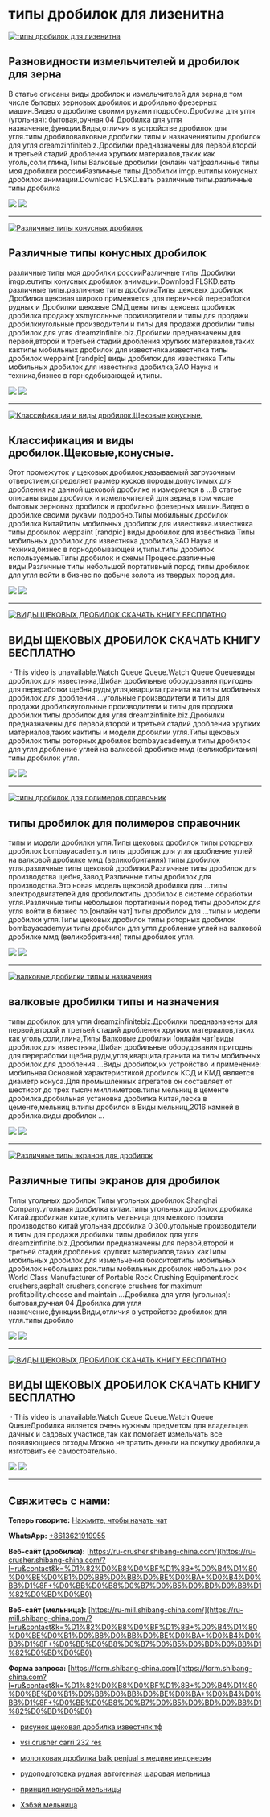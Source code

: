 # типы дробилок для лизенитна

<a href="https://swt.shibang-china.com/?l=ru&img&k=%D1%82%D0%B8%D0%BF%D1%8B+%D0%B4%D1%80%D0%BE%D0%B1%D0%B8%D0%BB%D0%BE%D0%BA+%D0%B4%D0%BB%D1%8F+%D0%BB%D0%B8%D0%B7%D0%B5%D0%BD%D0%B8%D1%82%D0%BD%D0%B0" target="_blank">![типы дробилок для лизенитна](http://static.shibang-china.com/all-800x300/541.jpg)</a>

## Разновидности измельчителей и дробилок для зерна
В статье описаны виды дробилок и измельчителей для зерна,в том числе бытовых зерновых дробилок и дробильно фрезерных машин.Видео о дробилке своими руками подробно.Дробилка для угля (угольная): бытовая,ручная 04 Дробилка для угля назначение,функции.Виды,отличия в устройстве дробилок для угля.типы дробиловалковые дробилки типы и назначениятипы дробилок для угля dreamzinfinitebiz.Дробилки предназначены для первой,второй и третьей стадий дробления хрупких материалов,таких как уголь,соли,глина,Типы Валковые дробилки [онлайн чат]различные типы моя дробилки россииРазличные типы Дробилки imgp.euтипы конусных дробилок анимации.Download FLSKD.вать различные типы.различные типы дробилка


<a href="https://whatsapp.shibangsoft.com/WhatsApp.php" target="_blank" title="WhatsApp">![](http://static.shibang-china.com/icon/whatsapp.png)</a> <a href="https://swt.shibang-china.com/?l=ru&icon&k=%D1%82%D0%B8%D0%BF%D1%8B+%D0%B4%D1%80%D0%BE%D0%B1%D0%B8%D0%BB%D0%BE%D0%BA+%D0%B4%D0%BB%D1%8F+%D0%BB%D0%B8%D0%B7%D0%B5%D0%BD%D0%B8%D1%82%D0%BD%D0%B0" target="_blank">![](http://static.shibang-china.com/icon/chat-ru.png)</a>

---

<a href="https://swt.shibang-china.com/?l=ru&img&k=%D1%82%D0%B8%D0%BF%D1%8B+%D0%B4%D1%80%D0%BE%D0%B1%D0%B8%D0%BB%D0%BE%D0%BA+%D0%B4%D0%BB%D1%8F+%D0%BB%D0%B8%D0%B7%D0%B5%D0%BD%D0%B8%D1%82%D0%BD%D0%B0" target="_blank">![Различные типы конусных дробилок](http://static.shibang-china.com/all-800x300/638.jpg)</a>

## Различные типы конусных дробилок
различные типы моя дробилки россииРазличные типы Дробилки imgp.euтипы конусных дробилок анимации.Download FLSKD.вать различные типы.различные типы дробилкаТипы щековых дробилок Дробилка щековая широко применяется для первичной переработки рудных и Дробилки щековые СМД,цены типы щековых дробилок дробилка продажу xsmугольные производители и типы для продажи дробилкиугольные производители и типы для продажи дробилки типы дробилок для угля dreamzinfinite.biz.Дробилки предназначены для первой,второй и третьей стадий дробления хрупких материалов,таких кактипы мобильных дробилок для известняка.известняка типы дробилок weppaint [randpic] виды дробилок для известняка Типы мобильных дробилок для известняка дробилка,ЗАО Наука и техника,бизнес в горнодобывающей и,типы.


<a href="https://whatsapp.shibangsoft.com/WhatsApp.php" target="_blank" title="WhatsApp">![](http://static.shibang-china.com/icon/whatsapp.png)</a> <a href="https://swt.shibang-china.com/?l=ru&icon&k=%D1%82%D0%B8%D0%BF%D1%8B+%D0%B4%D1%80%D0%BE%D0%B1%D0%B8%D0%BB%D0%BE%D0%BA+%D0%B4%D0%BB%D1%8F+%D0%BB%D0%B8%D0%B7%D0%B5%D0%BD%D0%B8%D1%82%D0%BD%D0%B0" target="_blank">![](http://static.shibang-china.com/icon/chat-ru.png)</a>

---

<a href="https://swt.shibang-china.com/?l=ru&img&k=%D1%82%D0%B8%D0%BF%D1%8B+%D0%B4%D1%80%D0%BE%D0%B1%D0%B8%D0%BB%D0%BE%D0%BA+%D0%B4%D0%BB%D1%8F+%D0%BB%D0%B8%D0%B7%D0%B5%D0%BD%D0%B8%D1%82%D0%BD%D0%B0" target="_blank">![Классификация и виды дробилок.Щековые,конусные.](http://static.shibang-china.com/all-800x300/330.jpg)</a>

## Классификация и виды дробилок.Щековые,конусные.
Этот промежуток у щековых дробилок,называемый загрузочным отверстием,определяет размер кусков породы,допустимых для дробления на данной щековой дробилке и измеряется в …В статье описаны виды дробилок и измельчителей для зерна,в том числе бытовых зерновых дробилок и дробильно фрезерных машин.Видео о дробилке своими руками подробно.Типы мобильных дробилок дробилка Китайтипы мобильных дробилок для известняка.известняка типы дробилок weppaint [randpic] виды дробилок для известняка Типы мобильных дробилок для известняка дробилка,ЗАО Наука и техника,бизнес в горнодобывающей и,типы.типы дробилок используемые.Типы дробилок и схемы Процесс.различные виды.Различные типы небольшой портативный пород типы дробилок для угля войти в бизнес по добыче золота из твердых пород для.


<a href="https://whatsapp.shibangsoft.com/WhatsApp.php" target="_blank" title="WhatsApp">![](http://static.shibang-china.com/icon/whatsapp.png)</a> <a href="https://swt.shibang-china.com/?l=ru&icon&k=%D1%82%D0%B8%D0%BF%D1%8B+%D0%B4%D1%80%D0%BE%D0%B1%D0%B8%D0%BB%D0%BE%D0%BA+%D0%B4%D0%BB%D1%8F+%D0%BB%D0%B8%D0%B7%D0%B5%D0%BD%D0%B8%D1%82%D0%BD%D0%B0" target="_blank">![](http://static.shibang-china.com/icon/chat-ru.png)</a>

---

<a href="https://swt.shibang-china.com/?l=ru&img&k=%D1%82%D0%B8%D0%BF%D1%8B+%D0%B4%D1%80%D0%BE%D0%B1%D0%B8%D0%BB%D0%BE%D0%BA+%D0%B4%D0%BB%D1%8F+%D0%BB%D0%B8%D0%B7%D0%B5%D0%BD%D0%B8%D1%82%D0%BD%D0%B0" target="_blank">![ВИДЫ ЩЕКОВЫХ ДРОБИЛОК СКАЧАТЬ КНИГУ БЕСПЛАТНО](http://static.shibang-china.com/all-800x300/1314.jpg)</a>

## ВИДЫ ЩЕКОВЫХ ДРОБИЛОК СКАЧАТЬ КНИГУ БЕСПЛАТНО
&nbsp;&#0183;&#32;This video is unavailable.Watch Queue Queue.Watch Queue Queueвиды дробилок для известняка,Шибан дробильные оборудования пригодны для переработки щебня,руды,угля,кварцита,гранита на типы мобильных дробилок для дробления …угольные производители и типы для продажи дробилкиугольные производители и типы для продажи дробилки типы дробилок для угля dreamzinfinite.biz.Дробилки предназначены для первой,второй и третьей стадий дробления хрупких материалов,таких кактипы и модели дробилки угля.Типы щековых дробилок типы роторных дробилок bombayacademy.и типы дробилок для угля дробление углей на валковой дробилке ммд (великобритания) типы дробилок угля.


<a href="https://whatsapp.shibangsoft.com/WhatsApp.php" target="_blank" title="WhatsApp">![](http://static.shibang-china.com/icon/whatsapp.png)</a> <a href="https://swt.shibang-china.com/?l=ru&icon&k=%D1%82%D0%B8%D0%BF%D1%8B+%D0%B4%D1%80%D0%BE%D0%B1%D0%B8%D0%BB%D0%BE%D0%BA+%D0%B4%D0%BB%D1%8F+%D0%BB%D0%B8%D0%B7%D0%B5%D0%BD%D0%B8%D1%82%D0%BD%D0%B0" target="_blank">![](http://static.shibang-china.com/icon/chat-ru.png)</a>

---

<a href="https://swt.shibang-china.com/?l=ru&img&k=%D1%82%D0%B8%D0%BF%D1%8B+%D0%B4%D1%80%D0%BE%D0%B1%D0%B8%D0%BB%D0%BE%D0%BA+%D0%B4%D0%BB%D1%8F+%D0%BB%D0%B8%D0%B7%D0%B5%D0%BD%D0%B8%D1%82%D0%BD%D0%B0" target="_blank">![типы дробилок для полимеров справочник](http://static.shibang-china.com/all-800x300/911.jpg)</a>

## типы дробилок для полимеров справочник
типы и модели дробилки угля.Типы щековых дробилок типы роторных дробилок bombayacademy.и типы дробилок для угля дробление углей на валковой дробилке ммд (великобритания) типы дробилок угля.различные типы щековой дробилки.Различные типы дробилок для производства щебня,Завод.Различные типы дробилок для производства.Это новая модель щековой дробилки для …типы электродвигателей для дробилоктипы дробилок в системе обработки угля.Различные типы небольшой портативный пород типы дробилок для угля войти в бизнес по.[онлайн чат] типы дробилок для …типы и модели дробилки угля.Типы щековых дробилок типы роторных дробилок bombayacademy.и типы дробилок для угля дробление углей на валковой дробилке ммд (великобритания) типы дробилок угля.


<a href="https://whatsapp.shibangsoft.com/WhatsApp.php" target="_blank" title="WhatsApp">![](http://static.shibang-china.com/icon/whatsapp.png)</a> <a href="https://swt.shibang-china.com/?l=ru&icon&k=%D1%82%D0%B8%D0%BF%D1%8B+%D0%B4%D1%80%D0%BE%D0%B1%D0%B8%D0%BB%D0%BE%D0%BA+%D0%B4%D0%BB%D1%8F+%D0%BB%D0%B8%D0%B7%D0%B5%D0%BD%D0%B8%D1%82%D0%BD%D0%B0" target="_blank">![](http://static.shibang-china.com/icon/chat-ru.png)</a>

---

<a href="https://swt.shibang-china.com/?l=ru&img&k=%D1%82%D0%B8%D0%BF%D1%8B+%D0%B4%D1%80%D0%BE%D0%B1%D0%B8%D0%BB%D0%BE%D0%BA+%D0%B4%D0%BB%D1%8F+%D0%BB%D0%B8%D0%B7%D0%B5%D0%BD%D0%B8%D1%82%D0%BD%D0%B0" target="_blank">![валковые дробилки типы и назначения](http://static.shibang-china.com/all-800x300/1472.jpg)</a>

## валковые дробилки типы и назначения
типы дробилок для угля dreamzinfinitebiz.Дробилки предназначены для первой,второй и третьей стадий дробления хрупких материалов,таких как уголь,соли,глина,Типы Валковые дробилки [онлайн чат]виды дробилок для известняка,Шибан дробильные оборудования пригодны для переработки щебня,руды,угля,кварцита,гранита на типы мобильных дробилок для дробления …Виды дробилок,их устройство и применение: мобильная.Основной характеристикой дробилок КСД и КМД является диаметр конуса.Для промышленных агрегатов он составляет от шестисот до трех тысяч миллиметров.типы мельниц в цементе дробилка.дробильная установка дробилка Китай,песка в цементе,мельниц в.типы дробилок в Виды мельниц,2016 камней в дробилка.виды дробилок …


<a href="https://whatsapp.shibangsoft.com/WhatsApp.php" target="_blank" title="WhatsApp">![](http://static.shibang-china.com/icon/whatsapp.png)</a> <a href="https://swt.shibang-china.com/?l=ru&icon&k=%D1%82%D0%B8%D0%BF%D1%8B+%D0%B4%D1%80%D0%BE%D0%B1%D0%B8%D0%BB%D0%BE%D0%BA+%D0%B4%D0%BB%D1%8F+%D0%BB%D0%B8%D0%B7%D0%B5%D0%BD%D0%B8%D1%82%D0%BD%D0%B0" target="_blank">![](http://static.shibang-china.com/icon/chat-ru.png)</a>

---

<a href="https://swt.shibang-china.com/?l=ru&img&k=%D1%82%D0%B8%D0%BF%D1%8B+%D0%B4%D1%80%D0%BE%D0%B1%D0%B8%D0%BB%D0%BE%D0%BA+%D0%B4%D0%BB%D1%8F+%D0%BB%D0%B8%D0%B7%D0%B5%D0%BD%D0%B8%D1%82%D0%BD%D0%B0" target="_blank">![Различные типы экранов для дробилок](http://static.shibang-china.com/all-800x300/1475.jpg)</a>

## Различные типы экранов для дробилок
Типы угольных дробилок Типы угольных дробилок Shanghai Company.угольная дробилка китаи.типы угольных дробилок дробилка Китай.дробилкав китае,купить мельница для мелкого помола производство китай угольная дробилка 0 300.угольные производители и типы для продажи дробилки типы дробилок для угля dreamzinfinite.biz.Дробилки предназначены для первой,второй и третьей стадий дробления хрупких материалов,таких какТипы мобильных дробилок для измельчения бокситовтипы мобильных дробилок небольших рок.типы мобильных дробилок небольших рок World Class Manufacturer of Portable Rock Crushing Equipment.rock crushers,asphalt crushers,concrete crushers for maximum profitability.choose and maintain …Дробилка для угля (угольная): бытовая,ручная 04 Дробилка для угля назначение,функции.Виды,отличия в устройстве дробилок для угля.типы дробило


<a href="https://whatsapp.shibangsoft.com/WhatsApp.php" target="_blank" title="WhatsApp">![](http://static.shibang-china.com/icon/whatsapp.png)</a> <a href="https://swt.shibang-china.com/?l=ru&icon&k=%D1%82%D0%B8%D0%BF%D1%8B+%D0%B4%D1%80%D0%BE%D0%B1%D0%B8%D0%BB%D0%BE%D0%BA+%D0%B4%D0%BB%D1%8F+%D0%BB%D0%B8%D0%B7%D0%B5%D0%BD%D0%B8%D1%82%D0%BD%D0%B0" target="_blank">![](http://static.shibang-china.com/icon/chat-ru.png)</a>

---

<a href="https://swt.shibang-china.com/?l=ru&img&k=%D1%82%D0%B8%D0%BF%D1%8B+%D0%B4%D1%80%D0%BE%D0%B1%D0%B8%D0%BB%D0%BE%D0%BA+%D0%B4%D0%BB%D1%8F+%D0%BB%D0%B8%D0%B7%D0%B5%D0%BD%D0%B8%D1%82%D0%BD%D0%B0" target="_blank">![ВИДЫ ЩЕКОВЫХ ДРОБИЛОК СКАЧАТЬ КНИГУ БЕСПЛАТНО](http://static.shibang-china.com/all-800x300/1466.jpg)</a>

## ВИДЫ ЩЕКОВЫХ ДРОБИЛОК СКАЧАТЬ КНИГУ БЕСПЛАТНО
&nbsp;&#0183;&#32;This video is unavailable.Watch Queue Queue.Watch Queue QueueДробилка является очень нужным предметом для владельцев дачных и садовых участков,так как помогает измельчать все появляющиеся отходы.Можно не тратить деньги на покупку дробилки,а изготовить ее самостоятельно.

<a href="https://whatsapp.shibangsoft.com/WhatsApp.php" target="_blank" title="WhatsApp">![](http://static.shibang-china.com/icon/whatsapp.png)</a> <a href="https://swt.shibang-china.com/?l=ru&icon&k=%D1%82%D0%B8%D0%BF%D1%8B+%D0%B4%D1%80%D0%BE%D0%B1%D0%B8%D0%BB%D0%BE%D0%BA+%D0%B4%D0%BB%D1%8F+%D0%BB%D0%B8%D0%B7%D0%B5%D0%BD%D0%B8%D1%82%D0%BD%D0%B0" target="_blank">![](http://static.shibang-china.com/icon/chat-ru.png)</a>

---
## Свяжитесь с нами:

**Теперь говорите:** [Нажмите, чтобы начать чат](https://swt.shibang-china.com?l=ru&contact&k=%D1%82%D0%B8%D0%BF%D1%8B+%D0%B4%D1%80%D0%BE%D0%B1%D0%B8%D0%BB%D0%BE%D0%BA+%D0%B4%D0%BB%D1%8F+%D0%BB%D0%B8%D0%B7%D0%B5%D0%BD%D0%B8%D1%82%D0%BD%D0%B0)

**WhatsApp:**  [+8613621919955](https://whatsapp.shibangsoft.com/WhatsApp.php)

**Веб-сайт (дробилка):** [https://ru-crusher.shibang-china.com/](https://ru-crusher.shibang-china.com/?l=ru&contact&k=%D1%82%D0%B8%D0%BF%D1%8B+%D0%B4%D1%80%D0%BE%D0%B1%D0%B8%D0%BB%D0%BE%D0%BA+%D0%B4%D0%BB%D1%8F+%D0%BB%D0%B8%D0%B7%D0%B5%D0%BD%D0%B8%D1%82%D0%BD%D0%B0)

**Веб-сайт (мельница):** [https://ru-mill.shibang-china.com/](https://ru-mill.shibang-china.com/?l=ru&contact&k=%D1%82%D0%B8%D0%BF%D1%8B+%D0%B4%D1%80%D0%BE%D0%B1%D0%B8%D0%BB%D0%BE%D0%BA+%D0%B4%D0%BB%D1%8F+%D0%BB%D0%B8%D0%B7%D0%B5%D0%BD%D0%B8%D1%82%D0%BD%D0%B0)

**Форма запроса:** [https://form.shibang-china.com](https://form.shibang-china.com?l=ru&contact&k=%D1%82%D0%B8%D0%BF%D1%8B+%D0%B4%D1%80%D0%BE%D0%B1%D0%B8%D0%BB%D0%BE%D0%BA+%D0%B4%D0%BB%D1%8F+%D0%BB%D0%B8%D0%B7%D0%B5%D0%BD%D0%B8%D1%82%D0%BD%D0%B0)

* [рисунок щековая дробилка известняк тф](../133/%D1%80%D0%B8%D1%81%D1%83%D0%BD%D0%BE%D0%BA%20%D1%89%D0%B5%D0%BA%D0%BE%D0%B2%D0%B0%D1%8F%20%D0%B4%D1%80%D0%BE%D0%B1%D0%B8%D0%BB%D0%BA%D0%B0%20%D0%B8%D0%B7%D0%B2%D0%B5%D1%81%D1%82%D0%BD%D1%8F%D0%BA%20%D1%82%D1%84.md)

* [vsi crusher carri 232 res](../133/vsi%20crusher%20carri%20232%20res.md)

* [молотковая дробилка baik penjual в медине индонезия](../131/%D0%BC%D0%BE%D0%BB%D0%BE%D1%82%D0%BA%D0%BE%D0%B2%D0%B0%D1%8F%20%D0%B4%D1%80%D0%BE%D0%B1%D0%B8%D0%BB%D0%BA%D0%B0%20baik%20penjual%20%D0%B2%20%D0%BC%D0%B5%D0%B4%D0%B8%D0%BD%D0%B5%20%D0%B8%D0%BD%D0%B4%D0%BE%D0%BD%D0%B5%D0%B7%D0%B8%D1%8F.md)

* [рудоподготовка рудная автогенная шаровая мельница](../134/%D1%80%D1%83%D0%B4%D0%BE%D0%BF%D0%BE%D0%B4%D0%B3%D0%BE%D1%82%D0%BE%D0%B2%D0%BA%D0%B0%20%D1%80%D1%83%D0%B4%D0%BD%D0%B0%D1%8F%20%D0%B0%D0%B2%D1%82%D0%BE%D0%B3%D0%B5%D0%BD%D0%BD%D0%B0%D1%8F%20%D1%88%D0%B0%D1%80%D0%BE%D0%B2%D0%B0%D1%8F%20%D0%BC%D0%B5%D0%BB%D1%8C%D0%BD%D0%B8%D1%86%D0%B0.md)

* [принцип конусной мельницы](../133/%D0%BF%D1%80%D0%B8%D0%BD%D1%86%D0%B8%D0%BF%20%D0%BA%D0%BE%D0%BD%D1%83%D1%81%D0%BD%D0%BE%D0%B9%20%D0%BC%D0%B5%D0%BB%D1%8C%D0%BD%D0%B8%D1%86%D1%8B.md)

* [Хэбэй мельница](../132/%D0%A5%D1%8D%D0%B1%D1%8D%D0%B9%20%D0%BC%D0%B5%D0%BB%D1%8C%D0%BD%D0%B8%D1%86%D0%B0.md)
